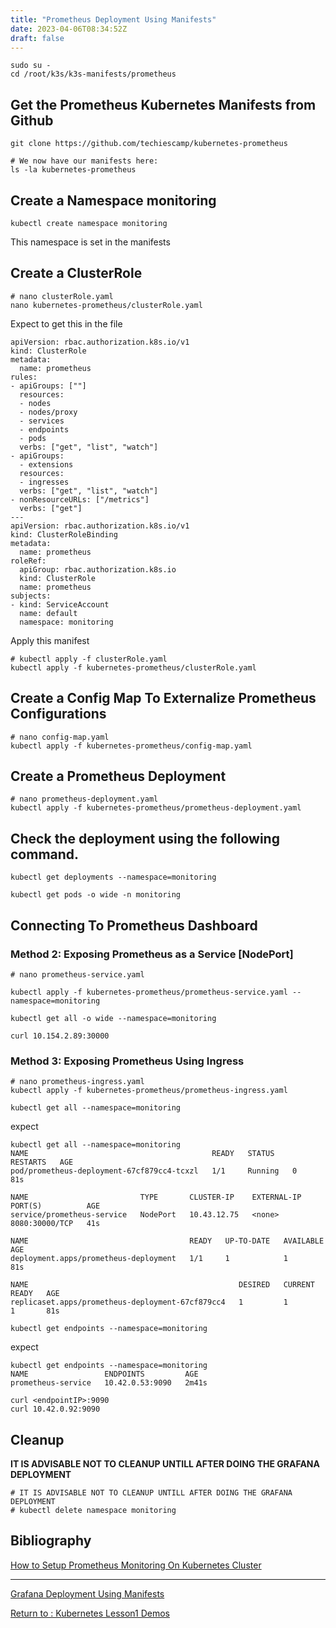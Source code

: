 ```yaml
---
title: "Prometheus Deployment Using Manifests"
date: 2023-04-06T08:34:52Z
draft: false
---
```

```
sudo su -
cd /root/k3s/k3s-manifests/prometheus
```

## Get the Prometheus Kubernetes Manifests from Github
```
git clone https://github.com/techiescamp/kubernetes-prometheus

# We now have our manifests here:
ls -la kubernetes-prometheus
```

## Create a Namespace monitoring
```
kubectl create namespace monitoring
```
This namespace is set in the manifests

## Create a ClusterRole
```
# nano clusterRole.yaml
nano kubernetes-prometheus/clusterRole.yaml
```

Expect to get this in the file
```
apiVersion: rbac.authorization.k8s.io/v1
kind: ClusterRole
metadata:
  name: prometheus
rules:
- apiGroups: [""]
  resources:
  - nodes
  - nodes/proxy
  - services
  - endpoints
  - pods
  verbs: ["get", "list", "watch"]
- apiGroups:
  - extensions
  resources:
  - ingresses
  verbs: ["get", "list", "watch"]
- nonResourceURLs: ["/metrics"]
  verbs: ["get"]
---
apiVersion: rbac.authorization.k8s.io/v1
kind: ClusterRoleBinding
metadata:
  name: prometheus
roleRef:
  apiGroup: rbac.authorization.k8s.io
  kind: ClusterRole
  name: prometheus
subjects:
- kind: ServiceAccount
  name: default
  namespace: monitoring
```

Apply this manifest
```
# kubectl apply -f clusterRole.yaml
kubectl apply -f kubernetes-prometheus/clusterRole.yaml
```
## Create a Config Map To Externalize Prometheus Configurations
```
# nano config-map.yaml
kubectl apply -f kubernetes-prometheus/config-map.yaml
```

## Create a Prometheus Deployment
```
# nano prometheus-deployment.yaml
kubectl apply -f kubernetes-prometheus/prometheus-deployment.yaml

```

## Check the deployment using the following command.
```
kubectl get deployments --namespace=monitoring

kubectl get pods -o wide -n monitoring
```

## Connecting To Prometheus Dashboard
### Method 2: Exposing Prometheus as a Service [NodePort]

```
# nano prometheus-service.yaml

kubectl apply -f kubernetes-prometheus/prometheus-service.yaml --namespace=monitoring

kubectl get all -o wide --namespace=monitoring

curl 10.154.2.89:30000
```

### Method 3: Exposing Prometheus Using Ingress
```
# nano prometheus-ingress.yaml
kubectl apply -f kubernetes-prometheus/prometheus-ingress.yaml

```

```
kubectl get all --namespace=monitoring

```
expect
```
kubectl get all --namespace=monitoring
NAME                                         READY   STATUS    RESTARTS   AGE
pod/prometheus-deployment-67cf879cc4-tcxzl   1/1     Running   0          81s

NAME                         TYPE       CLUSTER-IP    EXTERNAL-IP   PORT(S)          AGE
service/prometheus-service   NodePort   10.43.12.75   <none>        8080:30000/TCP   41s

NAME                                    READY   UP-TO-DATE   AVAILABLE   AGE
deployment.apps/prometheus-deployment   1/1     1            1           81s

NAME                                               DESIRED   CURRENT   READY   AGE
replicaset.apps/prometheus-deployment-67cf879cc4   1         1         1       81s
```

```
kubectl get endpoints --namespace=monitoring
```
expect
```
kubectl get endpoints --namespace=monitoring
NAME                 ENDPOINTS         AGE
prometheus-service   10.42.0.53:9090   2m41s
```

```
curl <endpointIP>:9090
curl 10.42.0.92:9090
```





## Cleanup 
**IT IS ADVISABLE NOT TO CLEANUP UNTILL AFTER DOING THE GRAFANA DEPLOYMENT**
```
# IT IS ADVISABLE NOT TO CLEANUP UNTILL AFTER DOING THE GRAFANA DEPLOYMENT
# kubectl delete namespace monitoring
```

## Bibliography
[How to Setup Prometheus Monitoring On Kubernetes Cluster](https://devopscube.com/setup-prometheus-monitoring-on-kubernetes/)

---


[Grafana Deployment Using Manifests](http://rino.kozow.com/nico/posts/grafana-deployment-using-manifest/)


[Return to : Kubernetes Lesson1 Demos](http://rino.kozow.com/nico/posts/kubernetes-lesson1-demos/)
